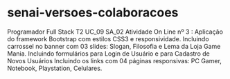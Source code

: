 # senai-versoes-colaboracoes
Programador Full Stack T2
UC_09 SA_02 Atividade On Line nº 3 : Aplicação do framework Bootstrap com estilos CSS3 e responsividade.
Incluindo carrossel no banner com 03 slides: Slogan, Filosofia e Lema da Loja Game Mania.
Incluindo formulários para Login de Usuário e para Cadastro de Novos Usuários
Incluindo os links com 04 páginas responsivas: PC Gamer, Notebook, Playstation, Celulares.

